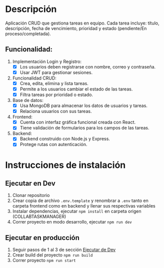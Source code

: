 # Descripción

Aplicación CRUD que gestiona tareas en equipo. Cada tarea incluye: título, descripción, fecha de vencimiento, prioridad y estado (pendiente/En proceso/completada).

## Funcionalidad:

1. Implementación Login y Registro:
   - [x] Los usuarios deben registrarse con nombre, correo y contraseña. 
   - [x] Usar JWT para gestionar sesiones.
2. Funcionalidad CRUD:
   - [x] Crea, edita, elimina y lista tareas.
   - [x] Permite a los usuarios cambiar el estado de las tareas.
   - [x] Filtra tareas por prioridad o estado.
3. Base de datos:
   - [x] Usa MongoDB para almacenar los datos de usuarios y tareas.
   - [x] Relaciona usuarios con sus tareas.
4. Frontend:
   - [x] Cuenta con interfaz gráfica funcional creada con React.
   - [x] Tiene validación de formularios para los campos de las tareas.
5. Backend:
   - [x] Backend construido con Node.js y Express.
   - [x] Protege rutas con autenticación.

# Instrucciones de instalación

## Ejecutar en Dev

1. Clonar repositorio
2. Crear copia de archivo `.env.template` y renombrar a `.env` tanto en carpeta frontend como en backend y llenar sus respectivas variables
3. Instalar dependencias, ejecutar `npm install` en carpeta origen (COLLABTASKMANAGER)
4. Correr proyecto en modo desarrollo, ejecutar `npm run dev`

## Ejecutar en producción

1. Seguir pasos de 1 al 3 de sección [Ejecutar de Dev](#ejecutar-en-dev)
2. Crear build del proyecto ```npm run build```
3. Correr proyecto ```npm run start```
